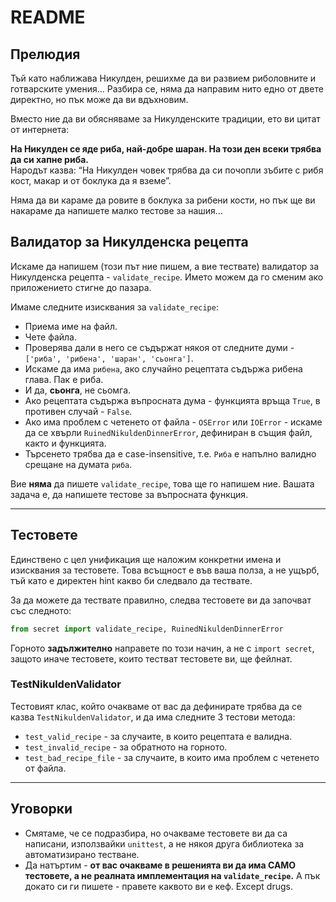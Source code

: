 
# README

## Прелюдия

Тъй като наближава Никулден, решихме да ви развием риболовните и готварските умения… Разбира се, няма да направим нито едно от двете директно, но пък може да ви вдъхновим.

Вместо ние да ви обясняваме за Никулденските традиции, ето ви цитат от интернетa:

**На Никулден се яде риба, най-добре шаран. На този ден всеки трябва да си хапне риба.**  
Народът казва: “На Никулден човек трябва да си почопли зъбите с рибя кост, макар и от боклука да я вземе”.

Няма да ви караме да ровите в боклука за рибени кости, но пък ще ви накараме да напишете малко тестове за нашия…

## Валидатор за Никулденска рецепта

Искаме да напишем (този път ние пишем, а вие тествате) валидатор за Никулденска рецепта - `validate_recipe`. Името можем да го сменим ако приложението стигне до пазара.

Имаме следните изисквания за `validate_recipe`:

- Приема име на файл.
- Чете файла.
- Проверява дали в него се съдържат някоя от следните думи - `['риба', 'рибена', 'шаран', 'сьонга']`.
- Искаме да има `рибена`, ако случайно рецептата съдържа рибена глава. Пак е риба.
- И да, **сьонга**, не сьомга.
- Ако рецептата съдържа въпросната дума - функцията връща `True`, в противен случай - `False`.
- Ако има проблем с четенето от файла - `OSError` или `IOError` - искаме да се хвърли `RuinedNikuldenDinnerError`, дефиниран в същия файл, както и функцията.
- Търсенето трябва да е case-insensitive, т.е. `Риба` е напълно валидно срещане на думата `риба`.

Вие **няма** да пишете `validate_recipe`, това ще го напишем ние. Вашата задача е, да напишете тестове за въпросната функция.

---

## Тестовете

Единствено с цел унификация ще наложим конкретни имена и изисквания за тестовете. Това всъщност е във ваша полза, а не ущърб, тъй като е директен hint какво би следвало да тествате.

За да можете да тествате правилно, следва тестовете ви да започват със следното:

```python
from secret import validate_recipe, RuinedNikuldenDinnerError
```

Горното **задължително** направете по този начин, а не с `import secret`, защото иначе тестовете, които тестват тестовете ви, ще фейлнат.

### TestNikuldenValidator

Тестовият клас, който очакваме от вас да дефинирате трябва да се казва `TestNikuldenValidator`, и да има следните 3 тестови метода:

- `test_valid_recipe` - за случаите, в които рецептата е валидна.
- `test_invalid_recipe` - за обратното на горното.
- `test_bad_recipe_file` - за случаите, в които има проблем с четенето от файла.

---

## Уговорки

- Смятаме, че се подразбира, но очакваме тестовете ви да са написани, използвайки `unittest`, а не някоя друга библиотека за автоматизирано тестване.
- Да натъртим - **от вас очакваме в решенията ви да има САМО тестовете, а не реалната имплементация на `validate_recipe`.** А пък докато си ги пишете - правете каквото ви е кеф. Except drugs.
